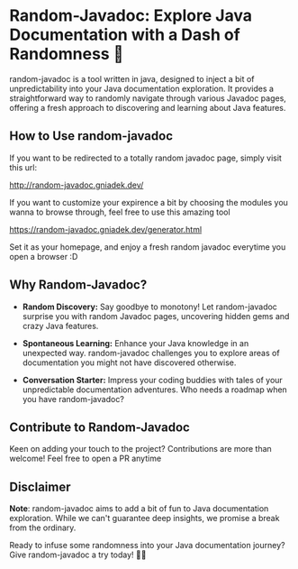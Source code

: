 # Random-Javadoc: Explore Java Documentation with a Dash of Randomness 🎰

random-javadoc is a tool written in java, designed to inject a bit of unpredictability into your Java documentation exploration. 
It provides a straightforward way to randomly navigate through various Javadoc pages, offering a fresh approach to discovering and learning about Java features.

## How to Use random-javadoc

If you want to be redirected to a totally random javadoc page, simply visit this url:

http://random-javadoc.gniadek.dev/

If you want to customize your expirence a bit by choosing the modules you wanna to browse through, feel free to use this amazing tool

https://random-javadoc.gniadek.dev/generator.html

Set it as your homepage, and enjoy a fresh random javadoc everytime you open a browser :D


## Why Random-Javadoc?

- **Random Discovery:** Say goodbye to monotony! Let random-javadoc surprise you with random Javadoc pages, uncovering hidden gems and crazy Java features.

- **Spontaneous Learning:** Enhance your Java knowledge in an unexpected way. random-javadoc challenges you to explore areas of documentation you might not have discovered otherwise.

- **Conversation Starter:** Impress your coding buddies with tales of your unpredictable documentation adventures. Who needs a roadmap when you have random-javadoc?

## Contribute to Random-Javadoc

Keen on adding your touch to the project? Contributions are more than welcome! Feel free to open a PR anytime

## Disclaimer

**Note**: random-javadoc aims to add a bit of fun to Java documentation exploration. While we can't guarantee deep insights, we promise a break from the ordinary.

Ready to infuse some randomness into your Java documentation journey? Give random-javadoc a try today! 🎲🚀
